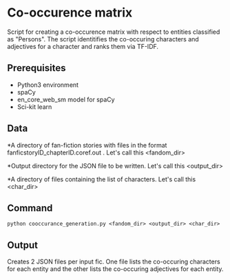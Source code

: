 # Co-occurence matrix

Script for creating a co-occurence matrix with respect to entities classified as "Persons".
The script identitifies the co-occuring characters and adjectives for a character and ranks them via TF-IDF.

## Prerequisites

* Python3 environment
* spaCy
* en_core_web_sm model for spaCy
* Sci-kit learn


## Data
*A directory of fan-fiction stories with files in the format fanficstoryID\_chapterID.coref.out .
Let's call this \<fandom_dir>

*Output directory for the JSON file to be written. Let's call this \<output_dir>

*A directory of files containing the list of characters. Let's call this \<char_dir>
## Command

	python cooccurance_generation.py <fandom_dir> <output_dir> <char_dir>
	

## Output
Creates 2 JSON files per input fic. One file lists the co-occuring characters for each entity and the other lists the co-occuring adjectives for each entity.

